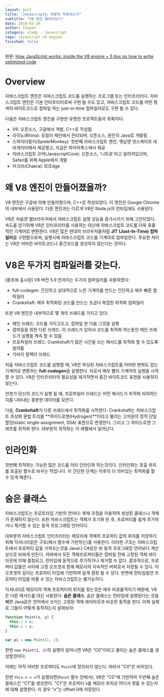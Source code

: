 ```yaml
---
layout: post
title: "Javascript는 어떻게 작동하는가"
subtitle: "V8 엔진 들여다보기"
date: 2018-03-24
author: ttuyon
category: study - Javascript
tags: javascript v8-engine
finished: false
---
```


원문: <i class="fa fa-medium"></i> [How JavaScript works: inside the V8 engine + 5 tips on how to write optimized code](https://blog.sessionstack.com/how-javascript-works-inside-the-v8-engine-5-tips-on-how-to-write-optimized-code-ac089e62b12e)

# Overview

자바스크립트 엔진은 자파스크립트 코드를 실행하는 프로그램 또는 인터프리터다. 자바스크립트 엔진은 기본 인터프리터로써 구현 될 수도 있고, 자바스크립트 코드를 어떤 형색의 바이트코드로 컴파일 하는 just-in-time 컴파일러로도 구현 될 수 있다.

다음은 자바스크립트 엔진을 구현한 유명한 프로젝트들의 목록이다.

- V8: 오픈소스, 구글에서 개발, C++로 작성됨
- 라이노(Rhino): 모질라 재단에서 관리되며, 오픈소스, 완전히 Java로 개발됨
- 스파이더몽키(SpiderMonkey): 첫번째 자바스크립트 엔진, 옛날엔 넷스케이프 네비게이터에서 제공했고, 지금은 파이어폭스에서 제공
- 자바스크립트 코어(JavascriptCore): 오픈소스, '니트로'라고 알려져있으며, Safari를 위해 Apple에서 개발
- 차크라(Chakra): IE/Edge

# 왜 V8 엔진이 만들어졌을까?

V8 엔진은 구글에 의해 만들어졌으며, C++로 작성되었다. 이 엔진은 Google Chrome의 내부에서 사용된다. 다른 엔진과는 다르게 V8은 Node.js의 런타임에도 사용된다.

V8은 처음엔 웹브라우저에서 자바스크립트 실행 성능을 증가시키기 위해 고안되었다. 속도를 얻기위해 V8은 인터프리터를 사용하는 대신에 자바스크립트 코드를 더욱 효율적인 기계어로 변환한다. V8은 많은 현대의 브라우저들처럼 **JIT (Just-In-Time) 컴파일러**를 구현함으로써, 실행시에 자바스크립트 코드를 기계어로 컴파일한다. 주요한 차이는 V8은 어떠한 바이트코드나 중간코드를 생성하지 않는다는 것이다.

# V8은 두가지 컴파일러를 갖는다.

(올초에 출시된) V8 버전 5.9 전까지는 두가지 컴파일러를 사용하였다: 

- full-codegen: 간단하고 상대적으로 느린 기계어를 만드는 간단하고 매우 빠른 컴파일러
- Crankshaft: 매우 최적화된 코드를 만드는 조금더 복잡한 최적화 컴파일러

또한 V8 엔진은 내부적으로 몇 개의 쓰래드를 가지고 있다:

- 메인 쓰래드: 코드를 가지고오고, 컴파일 한 다음 그것을 실행
- 컴파일을 위한 다른 쓰래드: 이 쓰래드가 있어서 코드를 최적화 하는동안 메인 쓰래드가 실행을 계속 할 수 있음
- 프로파일러 쓰래드: Crankshaft가 많은 시간을 쓰는 메서드를 최적화 할 수 있도록 알려줌
- 가비지 컬렉터 쓰래드

처음 자바스크립트 코드를 실행할 때, V8은 파싱된 자바스크립트를 어떠한 변화도 없는 기계어로 변환하는 **full-codegen**을 실행한다. 이로서 매우 빨리 기계어의 실행을 시작할 수 있다. V8은 인터프리터의 필요성을 제거하면서 중간 바이트코드 표현을 사용하지 않는다.

언젠가 당신의 코드가 실행 될 때, 프로파일러 쓰래드는 어떤 메서드가 최적화 되야하는지를 나타내는 충분한 데이터를 모은다.

다음, **Crankshaft**가 다른 쓰래드에서 최적화를 시작한다. Crankshaft는 자바스크립트 추상화 문법 트리를 **하이드로젠(Hydrogen)**이라고 불리는 고차원의 정적 단일 할당(static single-assignment, SSA) 표현으로 변경한다. 그리고 그 하이드로젠 그래프를 최적화 한다. 대부분의 최적화는 이 레벨에서 일어난다.

# 인라인화

첫번째 최적화는 가능한 많은 코드를 미리 인라인화 하는것이다. 인라인화는 호출 위치를 호출된 함수로 바꾸는 작업니다. 이 간단한 단계는 이후의 더 의미있는 최적화를 할 수 있게 해준다.

# 숨은 클래스

자바스크립트는 프로토타입 기반의 언어다: 복제 과정을 이용하여 생성된 클래스나 객체가 존재하지 않는다. 또한 자바스크립트는 객체가 초기화 된 후, 프로퍼티를 쉽게 추가하거나 제거할 수 있는 동적 프로그래밍 언어이다.

대부분의 자바스크립트 인터프리터는 메모리에 객체의 프로퍼티 값의 위치를 저장하기 위해 딕셔너리같은 구조(해시 함수에 기반하는)를 사용한다. 이러한 구조는 자바스크립트에서 프로퍼티 값을 가져오는것을 Java나 C#같은 비 동적 프로그래밍 언어보다 계산 상으로 비싸게 만든다. 자바에서 모든 객체프로퍼티들은 컴파일 전에 고정된 객체 레이아웃에 의해 결정되고, 런타임에 동적으로 추가하거나 제거할 수 없다. 결과적으로, 프로퍼티 값들은 사이에 고정 오프셋과 함께 메모리의 지속적인 버퍼로서 저장될 수 있다. 이 오프셋의 길이는 프로퍼티 타입에 기반하여 쉽게 결정 될 수 있다. 반면에 런타임동안 프로퍼티 타입을 바꿀 수 있는 자바스크립트는 불가능하다.

딕셔너리로 메모리의 객체 프로퍼티의 위치를 찾는것은 매우 비효율적이기 때문에, V8은 다른 메서드를 대신 사용한다: **숨은 클래스**. 숨은 클래스는 런타임에 실행된다는 것을 빼면 Java같은 언어에서 쓰이는 고정된 객체 레이아웃과 비슷한 동작을 한다. 이제 실제로 그들이 어떻게 동작하는지 살펴보자:

```javascript
function Point(x, y) {
  this.x = x;
  this.y = y;
}

var p1 = new Point(1, 2);
```

한번 `new Point(1, 2)`의 실행이 일어나면 V8은 "C0"이라고 불리는 숨은 클래스를 생성할것이다.

이때는 아직 어떠한 프로퍼티도 `Point`에 정의되지 않는다. 따라서 "C0"은 비어있다.

한번 `this.x = x`가 실행되면(`Point` 함수 안에서), V8은 "C0"에 기반하여 두번째 숨은 클래스인 "C1"을 생성한다. "C1"은 프로퍼티 x를 메모리 위치상 어디서 찾을 수 있는지에 대해 설명한다. 이 경우 "x"는 offset 0에 저장된다. 